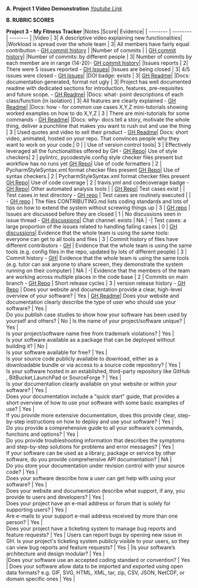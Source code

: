 **A. Project 1 Video Demonstration** *[Youtube Link]()*

 **B. RUBRIC SCORES**

  **Project 3 - My Fitness Tracker**
|Notes	|Score|	Evidence|
| -------- | -------- | -------- |
|Video |	3|	A descriptive video explaining new functionalities|
|Workload is spread over the whole team |	3|	All members have fairly equal contribution - [GH commit history](https://github.com/manali-teke/My-Fitness-Tracker/graphs/contributors) |
|Number of commits |	|	 [GH commit history](https://github.com/manali-teke/My-Fitness-Tracker/graphs/commit-activity)|
|Number of commits: by different people  |	3|	Number of commits by each member are in range (14-20)- [GH commit history](https://github.com/manali-teke/My-Fitness-Tracker/graphs/commit-activity)|
|Issues reports  |	2|	There were 5 issues reported - [GH Issues](https://github.com/manali-teke/My-Fitness-Tracker/issues)|
|Issues are being closed  |	3|	4/5 issues were closed - [GH Issues](https://github.com/manali-teke/My-Fitness-Tracker/issues)|
|DOI badge: exists  |	3|	[GH Readme](https://github.com/manali-teke/My-Fitness-Tracker#readme)|
|Docs: documentation generated, format not ugly  |	3|	Project has well documented readme with dedicated sections for introduction, features, pre-requisites and future scope. - [GH Readme](https://github.com/manali-teke/My-Fitness-Tracker/blob/main/README.md)|
|Docs: what- point descriptions of each class/function (in isolation) |	3|	All features are clearly explained - [GH Readme](https://github.com/manali-teke/My-Fitness-Tracker/blob/main/README.md)|
|Docs: how - for common use cases X,Y,Z mini-tutorials showing worked examples on how to do X,Y,Z |	3 |	There are mini-tutorials for some commands - [GH Readme](https://github.com/manali-teke/My-Fitness-Tracker/blob/main/README.md)|
|Docs: why- docs tell a story, motivate the whole thing, deliver a punchline that makes you want to rush out and use the thing |	3 | 	Used quotes and video to sell their product - [GH Readme](https://github.com/manali-teke/My-Fitness-Tracker/blob/main/README.md)|
Docs: short video, animated, hosted on your repo. That convinces people why they want to work on your code.| 	0 |	 |
Use of version control tools| 	3 | 	Effectively leveraged all the functionalities offered by GH - [GH Repo](https://github.com/manali-teke/My-Fitness-Tracker/tree/main)|
Use of style checkers|	2 | 	pylintrc, pycodestyle.config style checker files present but workflow has no runs yet [GH Repo](https://github.com/manali-teke/My-Fitness-Tracker/tree/main)|
Use of code formatters |	2 |	PycharmStyleSyntax.xml format checker  files present  [GH Repo](https://github.com/manali-teke/My-Fitness-Tracker/tree/main)|
Use of syntax checkers.|	2 |	PycharmStyleSyntax.xml format checker files present [GH Repo](https://github.com/manali-teke/My-Fitness-Tracker/tree/main)|
Use of code coverage |	2 |	travis.yml and codecoverage badge - [GH Repo](https://github.com/manali-teke/My-Fitness-Tracker/tree/main)|
Other automated analysis tools |	 |	 [GH Repo](https://github.com/manali-teke/My-Fitness-Tracker/tree/main)|
Test cases exist |	 |	Test cases in test directory - [GH repo](https://github.com/manali-teke/My-Fitness-Tracker/tree/main/tests) |
Test cases are routinely executed |	 |	 - [GH repo](https://github.com/manali-teke/My-Fitness-Tracker/tree/main) |
The files CONTRIBUTING.md lists coding standards and lots of tips on how to extend the system without screwing things up |	3 | [GH repo](https://github.com/manali-teke/My-Fitness-Tracker/blob/main/CONTRIBUTING.md) |
Issues are discussed before they are closed |	1 | 	No discussions seen in issue thread - [GH discussions](https://github.com/manali-teke/My-Fitness-Tracker/issues)| 
Chat channel: exists |	NA |	-|
Test cases: a large proportion of the issues related to handling failing cases |	0 | 	 [GH discussions](https://github.com/manali-teke/My-Fitness-Tracker/issues)| 
Evidence that the whole team is using the same tools: everyone can get to all tools and files |	3 |	Commit history of files have different contributors  - [GH](https://github.com/manali-teke/My-Fitness-Tracker/pulse) |
Evidence that the whole team is using the same tools (e.g. config files in the repo, updated by lots of different people) |	 3 | 	Commit history - [GH](https://github.com/manali-teke/My-Fitness-Tracker/pulse)|
Evidence that the whole team is using the same tools (e.g. tutor can ask anyone to share screen, they demonstrate the system running on their computer) |	NA |	-|
Evidence that the members of the team are working across multiple places in the code base |	2 | 	Commits on main branch - [GH Repo](https://github.com/manali-teke/My-Fitness-Tracker/pulse) |
Short release cycles |	3 | 	version release history - [GH Repo](https://github.com/manali-teke/My-Fitness-Tracker) |
Does your website and documentation provide a clear, high-level overview of your software? |	Yes |	[GH Readme](https://github.com/manali-teke/My-Fitness-Tracker/blob/main/README.md)|
Does your website and documentation clearly describe the type of user who should use your software? |	Yes |	
Do you publish case studies to show how your software has been used by yourself and others? |	No |
Is the name of your project/software unique? |	Yes |	
Is your project/software name free from trademark violations? |	Yes |	
Is your software available as a package that can be deployed without building it? |	No |	
Is your software available for free? |	Yes |	
Is your source code publicly available to download, either as a downloadable bundle or via access to a source code repository? |	Yes |	
Is your software hosted in an established, third-party repository like GitHub , BitBucket,LaunchPad or SourceForge ? |	Yes |	
Is your documentation clearly available on your website or within your software? |	Yes |	
Does your documentation include a "quick start" guide, that provides a short overview of how to use your software with some basic examples of use? |	Yes |	
If you provide more extensive documentation, does this provide clear, step-by-step instructions on how to deploy and use your software? |	Yes |	
Do you provide a comprehensive guide to all your software’s commands, functions and options? |	Yes |	
Do you provide troubleshooting information that describes the symptoms and step-by-step solutions for problems and error messages? |	Yes | 	
If your software can be used as a library, package or service by other software, do you provide comprehensive API documentation? |	NA |	
Do you store your documentation under revision control with your source code? |	Yes |	
Does your software describe how a user can get help with using your software? |	Yes | 	
Does your website and documentation describe what support, if any, you provide to users and developers? |	Yes | 	
Does your project have an e-mail address or forum that is solely for supporting users? |	Yes | 	
Are e-mails to your support e-mail address received by more than one person? |	Yes |	
Does your project have a ticketing system to manage bug reports and feature requests? |	Yes | 	Users can report bugs by opening new issue in GH.
Is your project's ticketing system publicly visible to your users, so they can view bug reports and feature requests? |	Yes |
|Is your software’s architecture and design modular? | 	Yes |	
|Does your software use an accepted coding standard or convention? | 	Yes |
Does your software allow data to be imported and exported using open data formats? e.g. GIF, SVG, HTML, XML, tar, zip, CSV, JSON, NetCDF, or domain specific ones |	Yes |
